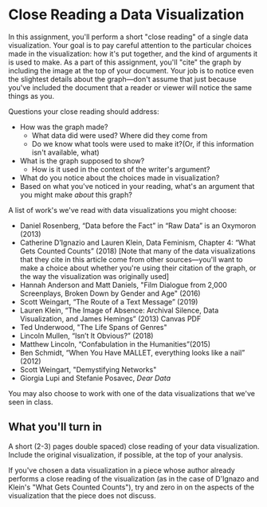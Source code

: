 # Close Reading a Data Visualization

In this assignment, you'll perform a short "close reading" of a single data visualization. Your goal is to pay careful attention to the particular choices made in the visualization: how it's put together, and the kind of arguments it is used to make. As a part of this assignment, you'll "cite" the graph by including the image at the top of your document. Your job is to notice even the slightest details about the graph––don't assume that just because you've included the document that a reader or viewer will notice the same things as you.

Questions your close reading should address:

- How was the graph made? 
	- What data did were used? Where did they come from
	- Do we know what tools were used to make it?(Or, if this information isn't available, what)
- What is the graph supposed to show?
	- How is it used in the context of the writer's argument?
- What do you notice about the choices made in visualization?
- Based on what you've noticed in your reading, what's an argument that you might make *about* this graph? 


A list of work's we've read with data visualizations you might choose:

- Daniel Rosenberg, “Data before the Fact” in “Raw Data” is an Oxymoron (2013)
- Catherine D’Ignazio and Lauren Klein, Data Feminism, Chapter 4: “What Gets Counted Counts” (2018) [Note that many of the data visualizations that they cite in this article come from other sources––you'll want to make a choice about whether you're using their citation of the graph, or the way the visualization was originally used]
- Hannah Anderson and Matt Daniels, "Film Dialogue from 2,000 Screenplays, Broken Down by Gender and Age" (2016)
- Scott Weingart, “The Route of a Text Message” (2019)
- Lauren Klein, “The Image of Absence: Archival Silence, Data Visualization, and James Hemings” (2013) Canvas PDF
- Ted Underwood, "The Life Spans of Genres"
- Lincoln Mullen, “Isn’t It Obvious?” (2018)
- Matthew Lincoln, “Confabulation in the Humanities”(2015)
- Ben Schmidt, “When You Have MALLET, everything looks like a nail” (2012)
- Scott Weingart, "Demystifying Networks"
- Giorgia Lupi and Stefanie Posavec, *Dear Data*

You may also choose to work with one of the data visualizations that we've seen in class.


## What you'll turn in

A short (2-3) pages double spaced) close reading of your data visualization. Include the original visualization, if possible, at the top of your analysis.  

If you've chosen a data visualization in a piece whose author already performs a close reading of the visualization (as in the case of D'Ignazo and Klein's "What Gets Counted Counts"), try and zero in on the aspects of the visualization that the piece does not discuss. 